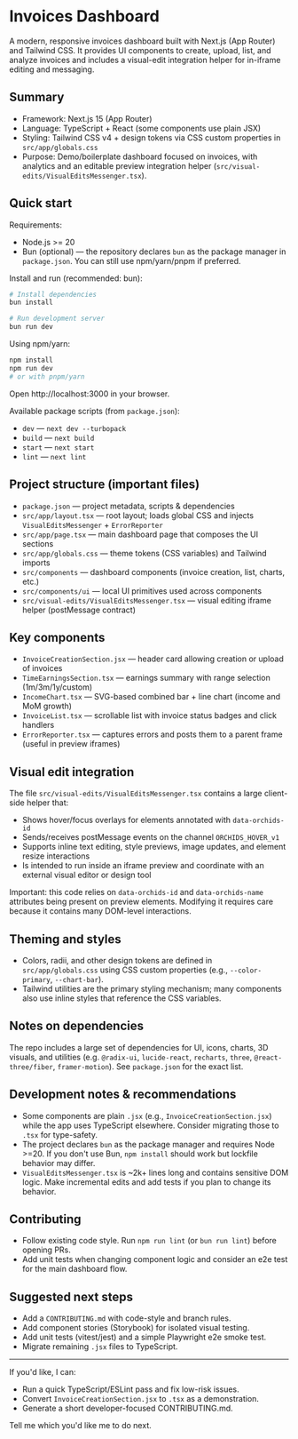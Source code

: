 # Invoices Dashboard

A modern, responsive invoices dashboard built with Next.js (App Router) and Tailwind CSS. It provides UI components to create, upload, list, and analyze invoices and includes a visual-edit integration helper for in-iframe editing and messaging.

## Summary

- Framework: Next.js 15 (App Router)
- Language: TypeScript + React (some components use plain JSX)
- Styling: Tailwind CSS v4 + design tokens via CSS custom properties in `src/app/globals.css`
- Purpose: Demo/boilerplate dashboard focused on invoices, with analytics and an editable preview integration helper (`src/visual-edits/VisualEditsMessenger.tsx`).

## Quick start

Requirements:

- Node.js >= 20
- Bun (optional) — the repository declares `bun` as the package manager in `package.json`. You can still use npm/yarn/pnpm if preferred.

Install and run (recommended: bun):

```powershell
# Install dependencies
bun install

# Run development server
bun run dev
```

Using npm/yarn:

```powershell
npm install
npm run dev
# or with pnpm/yarn
```

Open http://localhost:3000 in your browser.

Available package scripts (from `package.json`):

- `dev` — `next dev --turbopack`
- `build` — `next build`
- `start` — `next start`
- `lint` — `next lint`

## Project structure (important files)

- `package.json` — project metadata, scripts & dependencies
- `src/app/layout.tsx` — root layout; loads global CSS and injects `VisualEditsMessenger` + `ErrorReporter`
- `src/app/page.tsx` — main dashboard page that composes the UI sections
- `src/app/globals.css` — theme tokens (CSS variables) and Tailwind imports
- `src/components` — dashboard components (invoice creation, list, charts, etc.)
- `src/components/ui` — local UI primitives used across components
- `src/visual-edits/VisualEditsMessenger.tsx` — visual editing iframe helper (postMessage contract)

## Key components

- `InvoiceCreationSection.jsx` — header card allowing creation or upload of invoices
- `TimeEarningsSection.tsx` — earnings summary with range selection (1m/3m/1y/custom)
- `IncomeChart.tsx` — SVG-based combined bar + line chart (income and MoM growth)
- `InvoiceList.tsx` — scrollable list with invoice status badges and click handlers
- `ErrorReporter.tsx` — captures errors and posts them to a parent frame (useful in preview iframes)

## Visual edit integration

The file `src/visual-edits/VisualEditsMessenger.tsx` contains a large client-side helper that:

- Shows hover/focus overlays for elements annotated with `data-orchids-id`
- Sends/receives postMessage events on the channel `ORCHIDS_HOVER_v1`
- Supports inline text editing, style previews, image updates, and element resize interactions
- Is intended to run inside an iframe preview and coordinate with an external visual editor or design tool

Important: this code relies on `data-orchids-id` and `data-orchids-name` attributes being present on preview elements. Modifying it requires care because it contains many DOM-level interactions.

## Theming and styles

- Colors, radii, and other design tokens are defined in `src/app/globals.css` using CSS custom properties (e.g., `--color-primary`, `--chart-bar`).
- Tailwind utilities are the primary styling mechanism; many components also use inline styles that reference the CSS variables.

## Notes on dependencies

The repo includes a large set of dependencies for UI, icons, charts, 3D visuals, and utilities (e.g. `@radix-ui`, `lucide-react`, `recharts`, `three`, `@react-three/fiber`, `framer-motion`). See `package.json` for the exact list.

## Development notes & recommendations

- Some components are plain `.jsx` (e.g., `InvoiceCreationSection.jsx`) while the app uses TypeScript elsewhere. Consider migrating those to `.tsx` for type-safety.
- The project declares `bun` as the package manager and requires Node >=20. If you don't use Bun, `npm install` should work but lockfile behavior may differ.
- `VisualEditsMessenger.tsx` is ~2k+ lines long and contains sensitive DOM logic. Make incremental edits and add tests if you plan to change its behavior.

## Contributing

- Follow existing code style. Run `npm run lint` (or `bun run lint`) before opening PRs.
- Add unit tests when changing component logic and consider an e2e test for the main dashboard flow.

## Suggested next steps

- Add a `CONTRIBUTING.md` with code-style and branch rules.
- Add component stories (Storybook) for isolated visual testing.
- Add unit tests (vitest/jest) and a simple Playwright e2e smoke test.
- Migrate remaining `.jsx` files to TypeScript.

---

If you'd like, I can:

- Run a quick TypeScript/ESLint pass and fix low-risk issues.
- Convert `InvoiceCreationSection.jsx` to `.tsx` as a demonstration.
- Generate a short developer-focused CONTRIBUTING.md.

Tell me which you'd like me to do next.
